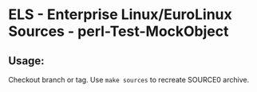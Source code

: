 # ELS - Enterprise Linux/EuroLinux Sources - perl-Test-MockObject
 
## Usage:
  Checkout branch or tag. Use `make sources` to recreate  SOURCE0 archive.
